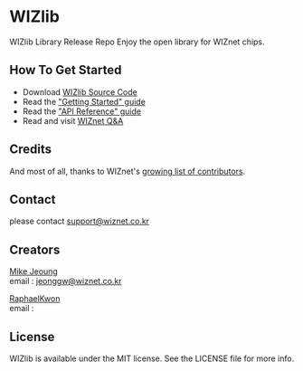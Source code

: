 WIZlib
=========
WIZlib Library Release Repo
Enjoy the open library for WIZnet chips.

## How To Get Started

- Download [WIZlib Source Code](https://github.com/ConvTeam/WIZlib/)
- Read the ["Getting Started" guide](https://github.com/ConvTeam/WIZlib/wiki/Getting-Started-with-WIZlib)
- Read the ["API Reference" guide](http://convteam.github.com/WIZlib)
- Read and visit [WIZnet Q&A](http://www.wiznet.co.kr)

## Credits

And most of all, thanks to WIZnet's [growing list of contributors](https://github.com/ConvTeam/WIZlib/contributors).

## Contact

please contact <support@wiznet.co.kr>

## Creators

[Mike Jeoung](http://github.com/MikeJeoung)
<br> email : jeonggw@wiznet.co.kr

[RaphaelKwon](http://github.com/RaphaelKwon)
<br> email : 

## License

WIZlib is available under the MIT license. See the LICENSE file for more info.

